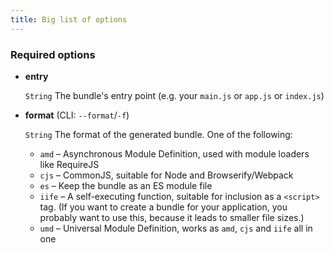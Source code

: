 ```yaml
---
title: Big list of options
---
```


### Required options

* **entry**

    `String` The bundle's entry point (e.g. your `main.js` or `app.js` or `index.js`)

* **format** (CLI: `--format`/`-f`)

    `String` The format of the generated bundle. One of the following:

    * `amd` – Asynchronous Module Definition, used with module loaders like RequireJS
    * `cjs` – CommonJS, suitable for Node and Browserify/Webpack
    * `es` – Keep the bundle as an ES module file
    * `iife` – A self-executing function, suitable for inclusion as a `<script>` tag. (If you want to create a bundle for your application, you probably want to use this, because it leads to smaller file sizes.)
    * `umd` – Universal Module Definition, works as `amd`, `cjs` and `iife` all in one

